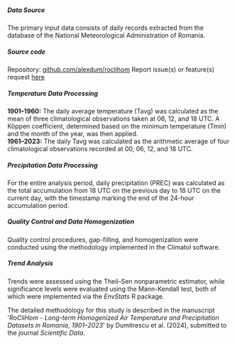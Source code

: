 ##### Data Source

The primary input data consists of daily records extracted from the database of the National Meteorological Administration of Romania.

##### Source code
Repository: <a href="https://github.com/alexdum/roclihom" target="_blank">github.com/alexdum/roclihom</a>
Report issue(s) or feature(s) request <a href="https://github.com/alexdum/roclihom/issues" target="_blank">here</a>

##### Temperature Data Processing

**1901–1960:** The daily average temperature (Tavg) was calculated as the mean of three climatological observations taken at 06, 12, and 18 UTC. A Köppen coefficient, determined based on the minimum temperature (Tmin) and the month of the year, was then applied.\
**1961–2023:** The daily Tavg was calculated as the arithmetic average of four climatological observations recorded at 00, 06, 12, and 18 UTC.

##### Precipitation Data Processing

For the entire analysis period, daily precipitation (PREC) was calculated as the total accumulation from 18 UTC on the previous day to 18 UTC on the current day, with the timestamp marking the end of the 24-hour accumulation period.

##### Quality Control and Data Homogenization

Quality control procedures, gap-filling, and homogenization were conducted using the methodology implemented in the Climatol software.

##### Trend Analysis

Trends were assessed using the Theil–Sen nonparametric estimator, while significance levels were evaluated using the Mann-Kendall test, both of which were implemented via the *EnvStats* R package.

The detailed methodology for this study is described in the manuscript '*RoCliHom - Long-term Homogenized Air Temperature and Precipitation Datasets in Romania, 1901–2023*' by Dumitrescu et al. (2024), submitted to the journal *Scientific Data*.
